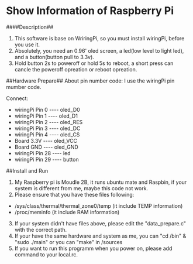 # Show Information of Raspberry Pi #

####Description##
1. This software is base on WriringPi, so you must install wiringPi, before you use it.
2. Absolutely, you need an 0.96' oled screen, a led(low level to light led), and a button(button pull to 3.3v).
3. Hold button 2s to poweroff or hold 5s to reboot, a short press can cancle the poweroff opreation or reboot opreation. 

##Hardware Prepare##
About pin number code: I use the wiringPi pin mumber code. 

Connect:
* wiringPi Pin 0  ----  oled_D0 
* wiringPi Pin 1  ----  oled_D1 
* wiringPi Pin 2  ----  oled_RES 
* wiringPi Pin 3  ----  oled_DC 
* wiringPi Pin 4  ----  oled_CS
* Board 3.3V      ----  oled_VCC
* Board GND       ----  oled_GND
* wiringPi Pin 28 ----  led
* wiringPi Pin 29 ----  button

##Install and Run
1. My Raspberry pi is Moudle 2B, it runs ubuntu mate and Raspbin, if your system is different from me, maybe this code  not work.
2. Please ensure that you have these files following: 
* /sys/class/thermal/thermal_zone0/temp  (it include TEMP information)
* /proc/meminfo  (it include RAM information)
3. If your system didn't have files above, please edit the "data_prepare.c" with the correct path.
4. If your have the same hardware and system as me, you can "cd /bin" & "sudo ./main" or you can "make" in /sources
5. If you want to run this programm when you power on, please add command to your local.rc.




